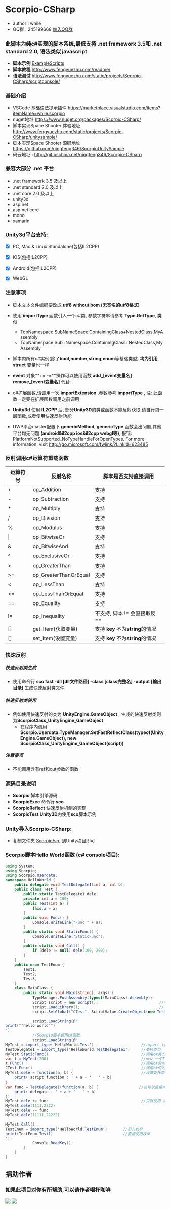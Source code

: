 # Scorpio-CSharp #
* author : while
* QQ群 : 245199668 [加入QQ群](http://shang.qq.com/wpa/qunwpa?idkey=8ef904955c52f7b3764403ab81602b9c08b856f040d284f7e2c1d05ed3428de8)


### 此脚本为纯c#实现的脚本系统,最低支持 .net framework 3.5和 .net standard 2.0, 语法类似 javascript

* **脚本示例** [ExampleScripts](https://github.com/qingfeng346/Scorpio-CSharp/tree/v2.0/ExampleScripts)
* **脚本教程** http://www.fengyuezhu.com/readme/
* **语法测试** http://www.fengyuezhu.com/static/projects/Scorpio-CSharp/scriptconsole/

### 基础介绍
* VSCode 基础语法提示插件 https://marketplace.visualstudio.com/items?itemName=while.scorpio
* nuget地址 https://www.nuget.org/packages/Scorpio-CSharp/
* 脚本实现Space Shooter 体验地址 http://www.fengyuezhu.com/static/projects/Scorpio-CSharp/unitysample/
* 脚本实现Space Shooter 源码地址 https://github.com/qingfeng346/ScorpioUnitySample
* 码云地址 : http://git.oschina.net/qingfeng346/Scorpio-CSharp

### 兼容大部分 **.net** 平台
* .net framework 3.5 及以上
* .net standard 2.0 及以上
* .net core 2.0 及以上
* unity3d
* asp.net
* asp.net core
* mono
* xamarin

### Unity3d平台支持:
- [x] PC, Mac & Linux Standalone(包括IL2CPP)
- [x] iOS(包括IL2CPP)
- [x] Android(包括IL2CPP)
- [x] WebGL


### 注意事项 ##
* 脚本文本文件编码要改成 **utf8 without bom (无签名的utf8格式)**

* 使用 **importType** 函数引入一个c#类, 参数字符串请参考 **Type.GetType**, 类似 
    * TopNamespace.SubNameSpace.ContainingClass+NestedClass,MyAssembly
    * TopNamespace.Sub\+Namespace.ContainingClass+NestedClass,MyAssembly

* 脚本内所有c#实例(除了**bool,number,string,enum**等基础类型) **均为引用**, **struct** 变量也一样

* **event** 对象**+= -=**操作可以使用函数 **add_[event变量名] remove_[event变量名]** 代替

* c#扩展函数,请调用一次 **importExtension** ,参数参考 **importType** , 注: 此函数一定要在扩展函数调用之前调用

* **Unity3d** 使用 **IL2CPP** 后, 部分**Unity3D**的类或函数不能反射获取,请自行包一层函数,或者使用快速反射功能

* UWP平台master配置下 **genericMethod, genericType** 函数会出问题,其他平台均无问题 **(android&il2cpp ios&il2cpp webgl等)**, 报错: PlatformNotSupported_NoTypeHandleForOpenTypes. For more information, visit http://go.microsoft.com/fwlink/?LinkId=623485




### 反射调用c#运算符重载函数

运算符号 | 反射名称                       | 脚本是否支持直接调用
-----   |  ----                         | ----
\+      |  op_Addition                  | 支持
\-      |  op_Subtraction               | 支持
\*      |  op_Multiply                  | 支持
/       |  op_Division                  | 支持
%       |  op_Modulus                   | 支持
\|      |  op_BitwiseOr                 | 支持
&       |  op_BitwiseAnd                | 支持
^       |  op_ExclusiveOr               | 支持
\>      |  op_GreaterThan               | 支持
\>=     |  op_GreaterThanOrEqual        | 支持
<       |  op_LessThan                  | 支持
<=      |  op_LessThanOrEqual           | 支持
==      |  op_Equality                  | 支持
!=      |  op_Inequality                | 不支持, 脚本 != 会直接取反 ==
[]      |  get_Item(获取变量)            | 支持 **key** 不为**string**的情况
[]      |  set_Item(设置变量)            | 支持 **key** 不为**string**的情况

### 快速反射

##### 快速反射类生成
* 使用命令行 **sco fast -dll [dll文件路径] -class [class完整名] -output [输出目录]** 生成快速反射类文件

##### 快速反射类使用
* 例如使用快速反射的类为 **UnityEngine.GameObject** , 生成的快速反射类则为**ScorpioClass_UnityEngine_GameObject**
    * 在程序内调用 **Scorpio.Userdata.TypeManager.SetFastReflectClass(typeof(UnityEngine.GameObject), new ScorpioClass_UnityEngine_GameObject(script))**

##### 注意事项
* 不能调用含有ref和out参数的函数

### 源码目录说明
* **Scorpio** 脚本引擎源码
* **ScorpioExec** 命令行 **sco**
* **ScorpioReflect** 快速反射机制的实现
* **ScorpioTest** **Unity3D**内使用**sco**脚本示例

### Unity导入Scorpio-CSharp:
* 复制文件夹 [Scorpio/src](https://github.com/qingfeng346/Scorpio-CSharp/tree/v2.0/Scorpio/src) 到Unity项目即可

### Scorpio脚本Hello World函数 (c# console项目):
```csharp
using System;
using Scorpio;
using Scorpio.Userdata;
namespace HelloWorld {
    public delegate void TestDelegate1(int a, int b);
    public class Test {
        public static TestDelegate1 dele;
        private int a = 100;
        public Test(int a) {
            this.a = a;
        }
        public void Func() {
            Console.WriteLine("Func " + a);
        }
        public static void StaticFunc() {
            Console.WriteLine("StaticFunc");
        }
        public static void Call() {
            if (dele != null) dele(100, 200);
        }
    }
    public enum TestEnum {
        Test1,
        Test2,
        Test3,
    }
    class MainClass {
        public static void Main(string[] args) {
            TypeManager.PushAssembly(typeof(MainClass).Assembly);            //添加当前程序的程序集
            Script script = new Script();                           //new一个Script对象
            script.LoadLibrary();                                   //加载所有Scorpio的库，源码在Library目录下
            script.SetGlobal("CTest", ScriptValue.CreateObject(new Test(300)));  //SetObject可以设置一个c#对象到脚本里
                                                                            //LoadString 解析一段字符串,LoadString传入的参数就是热更新的文本文件内容
            script.LoadString(@"
print(""hello world"")
");
            //Scorpio脚本调用c#函数
            script.LoadString(@"
MyTest = import_type('HelloWorld.Test')                     //import_type 要写入类的全路径 要加上命名空间 否则找不到此类,然后赋值给 MyTest 对象
TestDelegate1 = import_type('HelloWorld.TestDelegate1')     //委托类型
MyTest.StaticFunc()                                         //调用c#类的静态函数
var t = MyTest(200)                                         //new 一个Test对象, 括号里面是构造函数的参数
t.Func()                                                    //调用c#的内部函数
CTest.Func()                                                //调用c#的内部函数 CTest是通过 script.SetObject 函数设置
MyTest.dele = function(a, b) {                              //设置委托类型, c# 委托类型可以直接传入 脚本 function
    print('script function : ' + a + '   ' + b)
}
var func = TestDelegate1(function(a, b) {                  //也可以直接申请一个委托类型
    print('delegate : ' + a + '   ' + b)
})
MyTest.dele += func                                         //只有使用 委托构造函数申请的 function 才可以 -=
MyTest.dele(1111,2222)
MyTest.dele -= func
MyTest.dele(11111,22222)

MyTest.Call()
TestEnum = import_type('HelloWorld.TestEnum')       //引入枚举
print(TestEnum.Test1)                               //直接使用枚举
");
            Console.ReadKey();
        }
    }
}
```



## 捐助作者
### 如果此项目对你有所帮助,可以请作者喝杯咖啡

![](https://github.com/qingfeng346/qingfeng346.github.io/raw/master/img/wx.jpg)
![](https://github.com/qingfeng346/qingfeng346.github.io/raw/master/img/zfb.jpg)